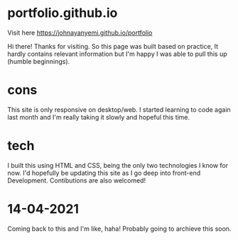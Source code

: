 # portfolio.github.io
Visit here https://johnayanyemi.github.io/portfolio

Hi there! Thanks for visiting.
So this page was built based on practice, It hardly contains relevant information but I'm happy I was able to pull this up (humble beginnings).

# cons
This site is only responsive on desktop/web. I started learning to code again last month and I'm really taking it slowly and hopeful this time. 
# tech
I built this using HTML and CSS, being the only two technologies I know for now. I'd hopefully be updating this site as I go deep into front-end Development.
Contibutions are also welcomed!

# 14-04-2021
Coming back to this and I'm like, haha!
Probably going to archieve this soon.
